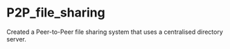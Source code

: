 # P2P_file_sharing
Created a Peer-to-Peer file sharing system that uses a centralised directory server.
